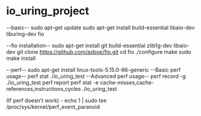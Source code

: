 # io_uring_project
--basic--
sudo apt-get update
sudo apt-get install build-essential libaio-dev liburing-dev fio

--fio installation--
sudo apt-get install git build-essential zlib1g-dev libaio-dev
git clone https://github.com/axboe/fio.git
cd fio
./configure
make
sudo make install

--perf--
sudo apt-get install linux-tools-5.15.0-86-generic
--Basic perf usage--
perf stat ./io_uring_test
--Advanced perf usage--
perf record -g ./io_uring_test
perf report
perf stat -e cache-misses,cache-references,instructions,cycles ./io_uring_test

(If perf doesn't work) - echo 1 | sudo tee /proc/sys/kernel/perf_event_paranoid 
